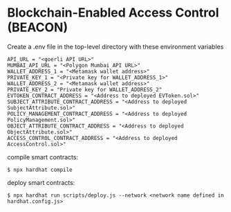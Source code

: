 # Blockchain-Enabled Access Control (BEACON)

Create a .env file in the top-level directory with these environment variables

```
API_URL = "<goerli API URL>"
MUMBAI_API_URL = "<Polygon Mumbai API URL>"
WALLET_ADDRESS_1 = "<Metamask wallet address>"
PRIVATE_KEY_1 = "<Private key for WALLET_ADDRESS_1>"
WALLET_ADDRESS_2 = "<Metamask wallet address>"
PRIVATE_KEY_2 = "Private key for WALLET_ADDRESS_2"
EVTOKEN_CONTRACT_ADDRESS = "<Address to deployed EVToken.sol>"
SUBJECT_ATTRIBUTE_CONTRACT_ADDRESS = "<Address to deployed SubjectAttribute.sol>"
POLICY_MANAGEMENT_CONTRACT_ADDRESS = "<Address to deployed PolicyManagement.sol>"
OBJECT_ATTRIBUTE_CONTRACT_ADDRESS = "<Address to deployed ObjectAttribute.sol>"
ACCESS_CONTROL_CONTRACT_ADDRESS = "<Address to deployed AccessControl.sol>"
```

compile smart contracts:
```
$ npx hardhat compile
```

deploy smart contracts:
```
$ npx hardhat run scripts/deploy.js --network <network name defined in hardhat.config.js>
```
